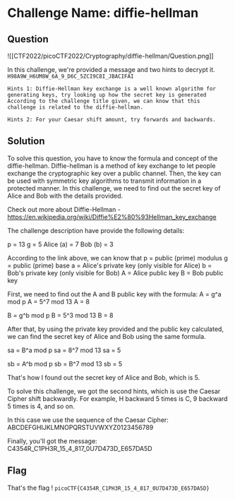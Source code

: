 # Challenge Name: diffie-hellman

## Question

![[CTF2022/picoCTF2022/Cryptography/diffie-hellman/Question.png]]

In this challenge, we're provided a message and two hints to decrypt it. 
`H98A9W_H6UM8W_6A_9_D6C_5ZCI9C8I_JBACIFAI`

```
Hints 1: Diffie-Hellman key exchange is a well known algorithm for generating keys, try looking up how the secret key is generated
According to the challenge title given, we can know that this challenge is related to the diffie-hellman. 

Hints 2: For your Caesar shift amount, try forwards and backwards.
```


## Solution
To solve this question, you have to know the formula and concept of the diffie-hellman. Diffie-hellman is a method of key exchange to let people exchange the cryptographic key over a public channel. Then, the key can be used with symmetric key algorithms to transmit information in a protected manner. In this challenge, we need to find out the secret key of Alice and Bob with the details provided. 

Check out more about Diffie-Hellman - https://en.wikipedia.org/wiki/Diffie%E2%80%93Hellman_key_exchange

The challenge description have provide the following details:

p = 13
g = 5
Alice (a) = 7
Bob (b) = 3


According to the link above, we can know that 
p = public (prime) modulus
g = public (prime) base
a = Alice's private key (only visible for Alice)
b = Bob's private key (only visible for Bob)
A = Alice public key
B = Bob public key

First, we need to find out the A and B public key with the formula: 
A = g^a mod p
A = 5^7 mod 13
A = 8

B = g^b mod p
B = 5^3 mod 13
B = 8


After that, by using the private key provided and the public key calculated, we can find the secret key of Alice and Bob using the same formula.

sa = B^a mod p
sa = 8^7 mod 13
sa = 5

sb = A^b mod p
sb = B^7 mod 13
sb = 5

That's how I found out the secret key of Alice and Bob, which is 5. 

To solve this challenge, we got the second hints, which is use the Caesar Cipher shift backwardly. For example, H backward 5 times is C, 9 backward 5 times is 4, and so on. 

In this case we use the sequence of the Caesar Cipher: 
ABCDEFGHIJKLMNOPQRSTUVWXYZ0123456789

Finally, you'll got the message:
C4354R_C1PH3R_15_4_817_0U7D473D_E657DA5D

## Flag
That's the flag !
`
picoCTF{C4354R_C1PH3R_15_4_817_0U7D473D_E657DA5D}
`




